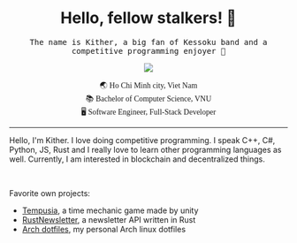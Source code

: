 

<h1 align="center">Hello, fellow stalkers! 🌺</h1>
<p align='center'>
  <samp>
    The name is Kither, a big fan of Kessoku band and a competitive programming enjoyer 🚀
  </samp>
</p>
<p align="center">
  <img src="https://i.imgur.com/OF3MjHS.gif">
</p>
<p align='center' style='font-family:Comic Sans MS'>
  🌏 Ho Chi Minh city, Viet Nam <br>
  📚 Bachelor of Computer Science, VNU<br>
  🖥 Software Engineer, Full-Stack Developer<br>
</p>
<hr>
<p>
Hello, I'm Kither. I love doing competitive programming. I speak C++, C#, Python, JS, Rust and I really love to learn other programming languages as well. Currently, I am interested in blockchain and decentralized things.
</p>
<br>
<p>
Favorite own projects:
  
- [Tempusia](https://store.steampowered.com/app/2054730/Tempusia/), a time mechanic game made by unity
- [RustNewsletter](https://github.com/Kither12/Rust-Email-Newsletter/), a newsletter API written in Rust
- [Arch dotfiles](https://github.com/Kither12/dotfiles), my personal Arch linux dotfiles
</p>
<!--
**Kither12/Kither12** is a ✨ _special_ ✨ repository because its `README.md` (this file) appears on your GitHub profile.

Here are some ideas to get you started:

- 🔭 I’m currently working on ...
- 🌱 I’m currently learning ...
- 👯 I’m looking to collaborate on ...
- 🤔 I’m looking for help with ...
- 💬 Ask me about ...
- 📫 How to reach me: ...
- 😄 Pronouns: ...
- ⚡ Fun fact: ...
-->
